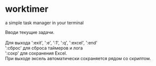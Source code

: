 # worktimer
a simple task manager in your terminal

Вводи текущие задачи.
<br />
<br />Для выхода ':exit', ':e', ':1', ':q', ':excel', ':end'
<br />':сброс' для сброса таймеров и лога
<br />':сохр' для сохранения Excel.
<br />При выходе эксель автоматически сохраняется рядом со скриптом.
